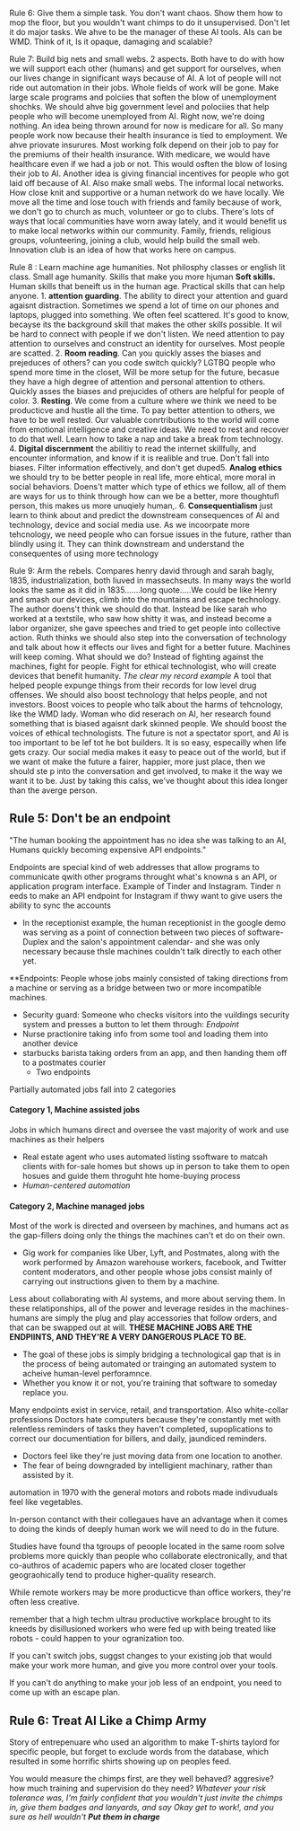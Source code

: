 
Rule 6: Give them a simple task. You don't want chaos. Show them how to mop the floor, but you wouldn't want chimps to do it unsupervised. Don't let it do major tasks. We ahve to be the manager of these AI tools. AIs can be WMD. Think of it, Is it opaque, damaging and scalable? 

Rule 7: Build big nets and small webs. 2 aspects. Both have to do with how we will support each other (humans) and get support for ourselves, when our lives change in significant ways because of AI. A lot of people will not ride out automation in their jobs. Whole fields of work will be gone. Make large scale programs and polciies that soften the blow of unemployment shochks. We should ahve big government level and polociies that help people who will become unemployed from AI. Right now, we're doing nothing. An idea being thrown around for now is medicare for all. So many people work now because their health insurance is tied to employment. We ahve priovate insurures. Most working folk depend on their job to pay for the premiums of their health insurance. With medicare, we would have healthcare even if we had a job or not. This would osften the blow of losing their job to AI. Another idea is giving financial incentives for people who got laid off because of AI.
Also make small webs. The informal local networks. How close knit and supportive or a human network do we have locally. We move all the time and lose touch with friends and family because of work, we don't go to church as much, volunteer or go to clubs. There's lots of ways that local communities have worn away lately, and it would benefit us to make local networks within our community. Family, friends, religious groups, volunteering, joining a club, would help build the small web. Innovation club is an idea of how that works here on campus. 

Rule 8 : Learn machine age humanities. Not philosphy classes or english lit class. Small age humanity. Skills that make you more hjuman **Soft skills.** Human skills that beneift us in the human age. Practical skills that can help anyone.  1. **attention guarding**. The ability to direct your attention and guard agaisnt distraction. Sometimes we spend a lot of time on our phones and laptops, plugged into something. We often feel scattered. It's good to know, becayse its the background skill that makes the other skills possible. It wil be hard to connect with people if we don't listen. We need attention to pay attention to ourselves and construct an identity for ourselves. Most people are scatted. 2. **Room reading**. Can you quickly asses the biases and prejeduces of others? can you code switch quickly?  LGTBQ people who spend more time in the closet, Will be more setup for the future, becasue they have a high degree of attention and personal attention to others. Quickly asses the biases and prejucides of others are helpful for people of color. 3. **Resting**. We come from a culture where we think we need to be producticve and hustle all the time. To pay better attention to others, we have to be well rested. Our valuable conrtributions to the world will come from emotional intelligence and creative ideas. We need to rest and recover to do that well. Learn how to take a nap and take a break from technology. 4. **Digital discernment** the abilitiy to read the internet skillfully, and encounter information, and know if it is realible and true. Don't fall into biases. Filter information effectively, and don't get duped5. **Analog ethics** we should try to be better people in real life, more ehtical, more moral in social behaviors. Doens't matter which type of ethics we follow, all of them are ways for us to think through how can we be a better, more thoughtufl person, this makes us more unuqiely human,.  6. **Consequentialism** just learn to think about and predict the downstream consequences of AI and technology, device and social media use. As we incoorpate more tehcnology, we need people who can forsue issues in the future, rather than blindly using it. They can think downstream and understand the consequentes of using more technology

Rule 9: Arm the rebels. Compares henry david through and sarah bagly, 1835, industrialization, both liuved in massechseuts. In many ways the world looks the same as it did in 1835.......long quote.....We could be like Henry and smash our devices, climb into the mountains and escape technology. The author doens't think we should do that. Instead be like sarah who worked at a textstile, who saw how shitty it was, and instead become a labor organizer, she gave speeches and tried to get people into collective action. Ruth thinks we should also step into the conversation of technology and talk about how it effects our lives and fight for a better future. Machines will keep coming. What should we do? Instead of fighting against the machines, fight for people. Fight for ethical technologist, who will create devices that benefit humanity. *The clear my record example* A tool that helped people expunge things from their records for low level drug offenses. We should also boost technology that helps people, and not investors. Boost voices to people who talk about the harms of tehcnology, like the WMD lady. Woman who did reserach on AI, her research found something that is biased agaisnt dark skinned people. We should boost the voices of ethical technologists. The future is not a spectator sport, and AI is too important to be lef tot he bot builders. It is so easy, especailly when life gets crazy. Our social media makes it easy to peace out of the world, but if we want ot make the future a fairer, happier, more just place, then we should ste p into the conversation and get involved, to make it the way we want it to be. Just by taking this calss, we've thought about this idea longer than the averge person.




## Rule 5: Don't be an endpoint
"The human booking the appointment has no idea she was talking to an AI, Humans quickly becoming expensive API endpoints." 

Endpoints are special kind of web addresses that allow programs to communicate qwith other programs throught what's knowna s an API, or application program interface. Example of Tinder and Instagram. Tinder n eeds to make an API endpoint for Instagram if thwy want to give users the ability to sync the accounts
- In the receptionist example, the human receptionist in the google demo was serving as a point of connection between two pieces of software-Duplex and the salon's appointment calendar- and she was only necessary because thsle machines couldn't talk directly to each other yet.

**Endpoints: People whose jobs mainly consisted of taking directions from a machine or serving as a bridge between two or more incompatible machines.
- Security guard: Someone who checks visitors into the vuildings security system and presses a button to let them through: *Endpoint*
- Nurse practionire taking info from some tool and loading them into another device
- starbucks barista taking orders from an app, and then handing them off to a postmates courier
	- Two endpoints

Partially automated jobs fall into 2 categories
#### Category 1, Machine assisted jobs
Jobs in which humans direct and oversee the vast majority of work and use machines as their helpers
- Real estate agent who uses automated listing ssoftware to matcah clients with for-sale homes but shows up in person to take them to open hosues and guide them throguht hte home-buying process
- *Human-centered automation*

#### Category 2, Machine managed jobs
Most of the work is directed and overseen by machines, and humans act as the gap-fillers doing only the things the machines can't et do on their own. 
- Gig work for companies like Uber, Lyft, and Postmates, along with the work performed by Amazon warehouse workers, facebook, and Twitter content moderators, and other people whose jobs consist mainly of carrying out instructions given to them by a machine.

Less about collaborating with AI systems, and more about serving them. In these relatiponships, all of the power and leverage resides in the machines- humans are simply the plug and play accessories that follow orders, and that can be swapped out at will. 
**THESE MACHINE JOBS ARE THE ENDPIINTS, AND THEY'RE A VERY DANGEROUS PLACE TO BE.** 
- The goal of these jobs is simply bridging a technological gap that is in the process of being automated or trainging an automated system to acheive human-level perforamnce. 
- Whether you know it or not, you're training that software to someday replace you. 

Many endpoints exist in service, retail, and transportation. Also white-collar professions
Doctors hate computers because they're constantly met with relentless reminders of tasks they haven't completed, supoplications to correct our documentiation for billers, and daily, jaundiced reminders. 
- Doctors feel like they're just moving data from one location to another.
- The fear of being downgraded by intelligient machinary, rather than assisted by it. 

automation in 1970 with the general motors and robots made indivuduals feel like vegetables. 

In-person contanct with their collegaues have an advantage when it comes to doing the kinds of deeply human work we will need to do in the future.

Studies have found tha tgroups of peoople located in the same room solve problems more quickly than people who collaborate electronically, and that co-authros of academic papers who are located closer together geograohically tend to produce higher-quality research. 

While remote workers may be more producticve than office workers, they're often less creative. 

remember that a high techm ultrau productive workplace brought to its kneeds by disillusioned workers who were fed up with being treated like robots - could happen to your ogranization too.

If you can't switch jobs, suggst changes to your existing job that would make your work more human, and give you more control over your tools. 

If you can't do anything to make your job less of an endpoint, you need to come up with an escape plan. 

## Rule 6: Treat AI Like a Chimp Army

Story of entrepenuare who used an algorithm to make T-shirts taylord for specific people, but forget to exclude words from the database, which resulted in some horrific shirts showing up on peoples feed.

You would measure the chimps first, are they well behaved? aggresive? how much training and supervision do they need? 
*Whatever your risk tolerance was, I'm fairly confident that you wouldn't just invite the chimps in, give them badges and lanyards, and say Okay get to work!, and you sure as hell wouldn't **Put them in charge***



